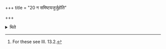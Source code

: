 +++
title = "20 न समिष्टयजुर्जुहोति"

+++

<details><summary>थिते</summary>

20. (The Adhvaryu) does not offer the Samiṣṭayajus (-libations).[^1]  


[^1]: For these see III. 13.2.
</details>
